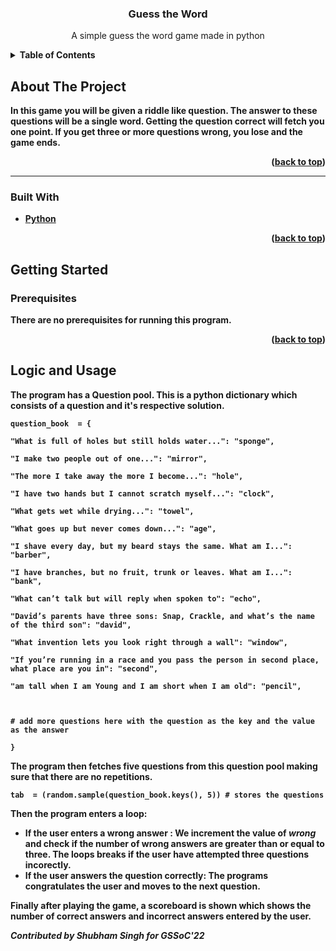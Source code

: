 

    



  <h3 align="center"> Guess the Word </h3>

  <p align="center">
 A simple guess the word game made in python 
    <br />
   
  





<details>
  <summary><b>Table of Contents</summary>
  <ol>
    <li>
      <a href="#about-the-project">About The Project</a>
      <ul>
        <li><a href="#built-with">Built With</a></li>
      </ul>
    </li>
    <li>
      <a href="#getting-started">Getting Started</a>
      <ul>
        <li><a href="#prerequisites">Prerequisites</a></li>
   </ul>
    </li>
    <li><a href="#usage">Logic and Usage</a></li>
  
  </ol>
</details>




## About The Project

In this game you will be given a riddle like question. The answer to these questions will be a single word. Getting the question correct will fetch you one point. If you get three or more questions wrong, you lose and the game ends.

<p align="right">(<a href="#top">back to top</a>)</p>


<hr>

### Built With

* [Python](https://www.python.org/)


<p align="right">(<a href="#top">back to top</a>)</p>




## Getting Started



### Prerequisites

There are no prerequisites for running this program.





<p align="right">(<a href="#top">back to top</a>)</p>




## Logic and Usage

The program has a **Question pool**. This is a python dictionary which consists of a question and it's respective solution.
```
question_book  = {

"What is full of holes but still holds water...": "sponge",

"I make two people out of one...": "mirror",

"The more I take away the more I become...": "hole",

"I have two hands but I cannot scratch myself...": "clock",

"What gets wet while drying...": "towel",

"What goes up but never comes down...": "age",

"I shave every day, but my beard stays the same. What am I...": "barber",

"I have branches, but no fruit, trunk or leaves. What am I...": "bank",

"What can’t talk but will reply when spoken to": "echo",

"David’s parents have three sons: Snap, Crackle, and what’s the name of the third son": "david",

"What invention lets you look right through a wall": "window",

"If you’re running in a race and you pass the person in second place, what place are you in": "second",

"am tall when I am Young and I am short when I am old": "pencil",

  

# add more questions here with the question as the key and the value as the answer

}
```
The program then fetches five questions from this question pool making sure that there are no repetitions.

```
tab  = (random.sample(question_book.keys(), 5)) # stores the questions
```
Then the program enters a loop:
* If the user enters a wrong answer : We increment the value of *wrong* and check if the number of wrong answers are greater than or equal to three. The loops breaks if the user have attempted three questions incorectly.
* If the user answers the question correctly: The programs congratulates the user and moves to the next question.

Finally after playing the game, a scoreboard is shown which shows the number of correct answers and incorrect answers entered by the user.

*Contributed by Shubham Singh for GSSoC'22*











